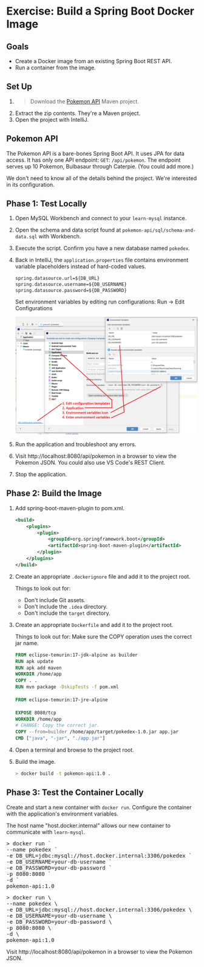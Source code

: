 # Exercise: Build a Spring Boot Docker Image

## Goals

- Create a Docker image from an existing Spring Boot REST API.
- Run a container from the image.

## Set Up

<ol>
<li>
<blockquote class="icon-block-file-download">
Download the <a href="assets/pokemon-api.zip" download>Pokemon API</a> Maven project.
</blockquote>
</li>
</li>
<li>Extract the zip contents. They're a Maven project.</li>
<li>Open the project with IntelliJ.</li>
</ol>

## Pokemon API

The Pokemon API is a bare-bones Spring Boot API. It uses JPA for data access. It has only one API endpoint: `GET`: `/api/pokemon`. The endpoint serves up 10 Pokemon, Bulbasaur through Caterpie. (You could add more.)

We don't need to know all of the details behind the project. We're interested in its configuration.

## Phase 1: Test Locally

1. Open MySQL Workbench and connect to your `learn-mysql` instance.

2. Open the schema and data script found at `pokemon-api/sql/schema-and-data.sql` with Workbench.

3. Execute the script. Confirm you have a new database named `pokedex`.

4. Back in IntelliJ, the `application.properties` file contains environment variable placeholders instead of hard-coded values.

    ```
    spring.datasource.url=${DB_URL}
    spring.datasource.username=${DB_USERNAME}
    spring.datasource.password=${DB_PASSWORD}
    ```

    Set environment variables by editing run configurations: Run -> Edit Configurations

    ![Set environment variables in run configuration.](./assets/intellij-set-env-vars.png)

5. Run the application and troubleshoot any errors.

6. Visit http://localhost:8080/api/pokemon in a browser to view the Pokemon JSON. You could also use VS Code's REST Client.

7. Stop the application.

## Phase 2: Build the Image

1. Add spring-boot-maven-plugin to pom.xml.

    ```xml    
    <build>
        <plugins>
            <plugin>
                <groupId>org.springframework.boot</groupId>
                <artifactId>spring-boot-maven-plugin</artifactId>
            </plugin>
        </plugins>
    </build>
    ```

2. Create an appropriate `.dockerignore` file and add it to the project root.

    Things to look out for:
    - Don't include Git assets.
    - Don't include the `.idea` directory.
    - Don't include the `target` directory.

3. Create an appropriate `Dockerfile` and add it to the project root.

    Things to look out for: Make sure the COPY operation uses the correct jar name.

    ```Dockerfile
    FROM eclipse-temurin:17-jdk-alpine as builder
    RUN apk update
    RUN apk add maven
    WORKDIR /home/app
    COPY . .
    RUN mvn package -DskipTests -f pom.xml

    FROM eclipse-temurin:17-jre-alpine

    EXPOSE 8080/tcp
    WORKDIR /home/app
    # CHANGE: Copy the correct jar.
    COPY --from=builder /home/app/target/pokedex-1.0.jar app.jar
    CMD ["java", "-jar", "./app.jar"]
    ```

4. Open a terminal and browse to the project root.

5. Build the image.

    ```sh
    > docker build -t pokemon-api:1.0 .
    ```

## Phase 3: Test the Container Locally

Create and start a new container with `docker run`. Configure the container with the application's environment variables.

The host name "host.docker.internal" allows our new container to communicate with `learn-mysql`.

<pre class="console" title="Powershell">
> docker run `
--name pokedex `
-e DB_URL=jdbc:mysql://host.docker.internal:3306/pokedex `
-e DB_USERNAME=your-db-username `
-e DB_PASSWORD=your-db-password `
-p 8080:8080 `
-d `
pokemon-api:1.0
</pre>

<pre class="console" title="Bash, Zsh">
> docker run \
--name pokedex \
-e DB_URL=jdbc:mysql://host.docker.internal:3306/pokedex \
-e DB_USERNAME=your-db-username \
-e DB_PASSWORD=your-db-password \
-p 8080:8080 \
-d \
pokemon-api:1.0
</pre>

Visit http://localhost:8080/api/pokemon in a browser to view the Pokemon JSON.